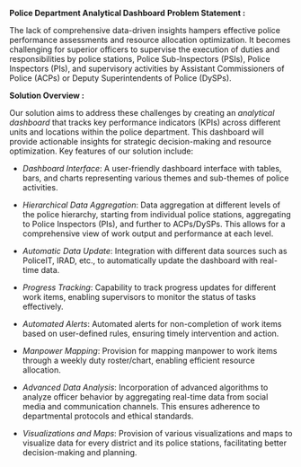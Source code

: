 **Police Department Analytical Dashboard**
**Problem Statement :**

The lack of comprehensive data-driven insights hampers effective police performance assessments and resource allocation optimization. It becomes challenging for superior officers to supervise the execution of duties and responsibilities by police stations, Police Sub-Inspectors (PSIs), Police Inspectors (PIs), and supervisory activities by Assistant Commissioners of Police (ACPs) or Deputy Superintendents of Police (DySPs).

**Solution Overview :**

Our solution aims to address these challenges by creating an *analytical dashboard* that tracks key performance indicators (KPIs) across different units and locations within the police department. This dashboard will provide actionable insights for strategic decision-making and resource optimization. Key features of our solution include:

- *Dashboard Interface*: A user-friendly dashboard interface with tables, bars, and charts representing various themes and sub-themes of police activities.

- *Hierarchical Data Aggregation*: Data aggregation at different levels of the police hierarchy, starting from individual police stations, aggregating to Police Inspectors (PIs), and further to ACPs/DySPs. This allows for a comprehensive view of work output and performance at each level.

- *Automatic Data Update*: Integration with different data sources such as PoliceIT, IRAD, etc., to automatically update the dashboard with real-time data.

- *Progress Tracking*: Capability to track progress updates for different work items, enabling supervisors to monitor the status of tasks effectively.

- *Automated Alerts*: Automated alerts for non-completion of work items based on user-defined rules, ensuring timely intervention and action.

- *Manpower Mapping*: Provision for mapping manpower to work items through a weekly duty roster/chart, enabling efficient resource allocation.

- *Advanced Data Analysis*: Incorporation of advanced algorithms to analyze officer behavior by aggregating real-time data from social media and communication channels. This ensures adherence to departmental protocols and ethical standards.

- *Visualizations and Maps*: Provision of various visualizations and maps to visualize data for every district and its police stations, facilitating better decision-making and planning.



